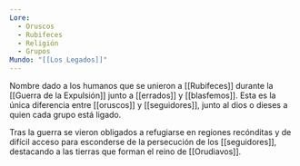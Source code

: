 ```yaml
---
Lore:
  - Oruscos
  - Rubifeces
  - Religión
  - Grupos
Mundo: "[[Los Legados]]"
---
```

Nombre dado a los humanos que se unieron a [[Rubifeces]] durante la [[Guerra de la Expulsión]] junto a [[errados]] y [[blasfemos]]. Esta es la única diferencia entre [[oruscos]] y [[seguidores]], junto al dios o dieses a quien cada grupo está ligado.

Tras la guerra se vieron obligados a refugiarse en regiones recónditas y de difícil acceso para esconderse de la persecución de los [[seguidores]], destacando a las tierras que forman el reino de [[Orudiavos]].